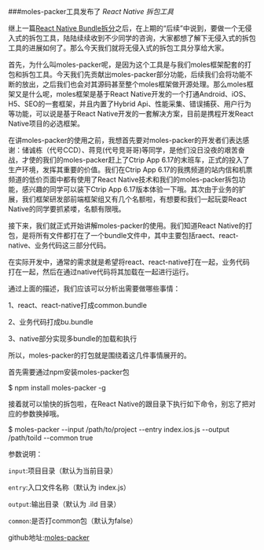 ###moles-packer工具发布了*React Native 拆包工具*继上一篇[React Native Bundle拆分](https://github.com/GammaGos/ReactNative/blob/master/BestActualCombat/articles/chapter3.md)之后，在上期的“后续”中说到，要做一个无侵入式的拆包工具，陆陆续续收到不少同学的咨询，大家都想了解下无侵入式的拆包工具的进展如何了。那么今天我们就将无侵入式的拆包工具分享给大家。首先，为什么叫moles-packer呢，是因为这个工具是与我们moles框架配套的打包和拆包工具。今天我们先贡献出moles-packer部分功能，后续我们会将功能不断的放出，之后我们也会对其源码甚至整个moles框架做开源处理。那么moles框架又是什么呢，moles框架是基于React Native开发的一个打通Android、iOS、H5、SEO的一套框架，并且内置了Hybrid Api、性能采集、错误捕获、用户行为等功能，可以说是基于React Native开发的一套解决方案，目前是携程开发React Native项目的必选框架。在讲moles-packer的使用之前，我想首先要对moles-packer的开发者们表达感谢：储诚栋（代号CCD）、蒋竞(代号竞哥哥)等同学，是他们没日没夜的艰苦奋战，才使的我们的moles-packer赶上了Ctrip App 6.17的末班车，正式的投入了生产环境，发挥其重要的价值。我们在Ctrip App 6.17的我携频道的站内信和机票频道的低价页面中都有使用了React Native技术和我们的moles-packer拆包功能，感兴趣的同学可以装下Ctrip App 6.17版本体验一下哦。其次由于业务的扩展，我们框架研发部前端框架组又有几个名额啦，有想要和我们一起玩耍React Native的同学要抓紧喽，名额有限哦。接下来，我们就正式开始讲解moles-packer的使用。我们知道React Native的打包，是将所有文件都打在了一个bundle文件中，其中主要包括raect、react-native、业务代码这三部分代码。在实际开发中，通常的需求就是希望将react、react-native打在一起，业务代码打在一起，然后在通过native代码将其加载在一起进行运行。通过上面的描述，我们应该可以分析出需要做哪些事情：1、react、react-native打成common.bundle2、业务代码打成bu.bundle3、native部分实现多bundle的加载和执行所以，moles-packer的打包就是围绕着这几件事情展开的。首先需要通过npm安装moles-packer包$ npm install moles-packer -g接着就可以愉快的拆包啦，在React Native的跟目录下执行如下命令，别忘了把对应的参数换掉哦。$ moles-packer --input /path/to/project --entry index.ios.js --output /path/toild --common true参数说明：`input`:项目目录（默认为当前目录）`entry`:入口文件名称（默认为 index.js）`output`:输出目录（默认为 .ild 目录）`common`:是否打common包（默认为false）github地址:[moles-packer](https://github.com/ctrip-moles/moles-packer)